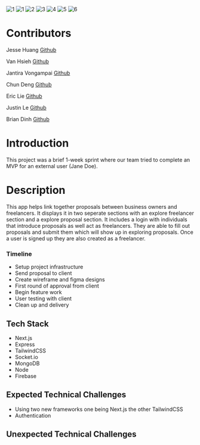 
![1](https://img.shields.io/badge/%20Technologies%20-%20%20Javascript-green)
![1](https://img.shields.io/badge/%20Technologies%20Javascript-green)
![2](https://img.shields.io/badge/%20-Express-blue)
![3](https://img.shields.io/badge/%20-Node.js-blueviolet)
![4](https://img.shields.io/badge/%20-MongoDB-red)
![5](https://img.shields.io/badge/%20-Firebase-6cf)
![6](https://img.shields.io/badge/%20-React-red)


# Contributors
Jesse Huang [Github](https://github.com/jjhuang417)

Van Hsieh [Github](https://github.com/van-hsieh)

Jantira Vongampai [Github](https://github.com/JTVong)

Chun Deng [Github](https://github.com/cdeng1111)

Eric Lie [Github](https://github.com/ericjlie)

Justin Le [Github](https://github.com/justinhungle)

Brian Dinh [Github](https://github.com/bgtdinh)


# Introduction
This project was a brief 1-week sprint where our team tried to complete an MVP for an external user (Jane Doe).

# Description
This app helps link together proposals between business owners and freelancers. It displays it in two seperate sections with an explore freelancer section and a explore proposal section. It includes a login with individuals that introduce proposals as well act as freelancers. They are able to fill out proposals and submit them which will show up in exploring proposals. Once a user is signed up they are also created as a freelancer.

### Timeline
- Setup project infrastructure
- Send proposal to client
- Create wireframe and figma designs
- First round of approval from client
- Begin feature work
- User testing with client
- Clean up and delivery

## Tech Stack
- Next.js
- Express
- TailwindCSS
- Socket.io
- MongoDB
- Node
- Firebase

## Expected Technical Challenges
- Using two new frameworks one being Next.js the other TailwindCSS
- Authentication

## Unexpected Technical Challenges

